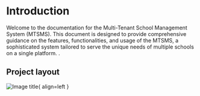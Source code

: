 # Introduction

Welcome to the documentation for the Multi-Tenant School Management System (MTSMS). This document is designed to provide comprehensive guidance on the features, functionalities, and usage of the MTSMS, a sophisticated system tailored to serve the unique needs of multiple schools on a single platform.
.

## Project layout

![Image title](https://khabbabquasar.github.io/multi_school_mgt_system_doc/assets/images/one.svg){ align=left }
